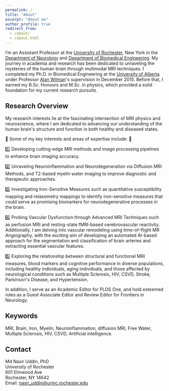 ```yaml
---
permalink: /
title: "About"
excerpt: "About me"
author_profile: true
redirect_from: 
  - /about/
  - /about.html
---
```



I’m an Assistant Professor at the [University of Rochester](https://www.rochester.edu/), New York in the [Department of Neurology](https://www.urmc.rochester.edu/neurology.aspx) and [Department of Biomedical Engineering](http://www.hajim.rochester.edu/bme/). My journey in academia and research has been dedicated to unraveling the mysteries of the human brain through multmodal MRI techniques. I completed my Ph.D. in Biomedical Engineering at the [University of Alberta](https://www.ualberta.ca/index.html) under Professor [Alan Wilman](https://www.ualberta.ca/biomedical-engineering/research/peter-s-allen-mr-research-centre/research-team/dr-alan-wilman.html)'s supervision in December 2015. Before that, I earned my B.Sc. Honours and M.Sc. in physics, which provided a solid foundation for my current research pursuits. 

## Research Overview
My research interests lie at the fascinating intersection of MRI physics and neuroscience, where I am dedicated to advancing our understanding of the human brain's structure and function in both healthy and diseased states. 

🌟 Some of my key interests and areas of expertise include: 🌟

1️⃣ Developing cutting-edge MRI methods and image processing pipelines to enhance brain imaging accuracy.

2️⃣ Unraveling Neuroinflammation and Neurodegeneration via Diffusion MRI Methods, and T2-based myelin water imaging to improve diagnostic and therapeutic approaches.

3️⃣ Investigating Iron-Sensitive Measures such as quantitative susceptibility mapping and relaxometry mappings to identify iron-sensitive measures that could serve as promising biomarkers for neurodegenerative processes in the brain.

4️⃣ Probing Vascular Dysfunction through Advanced MRI Techniques such as perfusion MRI and resting-state fMRI-based cerebrovascular reactivity. Additionally, I am delving into vascular remodeling using time-of-flight MR Angiography, with the exciting aim of developing an automated AI-based approach for the segmentation and classification of brain arteries and extracting essential vascular features.

5️⃣ Exploring the relationship between structural and functional MRI measures, blood markers and cognitive performance in diverse populations, including healthy individuals, aging individuals, and those affected by neurological conditions such as Multiple Sclerosis, HIV, CSVD, Stroke, Parkinson's Disease, and Hypertension.

In addition, I serve as an Academic Editor for PLOS One, and hold esteemed roles as a Guest Associate Editor and Review Editor for Frontiers in Neurology.


## Keywords
MRI, Brain, Iron, Myelin, Neuroinflammation, diffusion MRI, Free Water, Multiple Sclerosis, HIV, CSVD, Artificial intelligence.

## Contact
Md Nasir Uddin, PhD    
University of Rochester  
601 Elmwood Ave  
Rochester, NY 14642   
Email: nasir_uddin@urmc.rochester.edu
